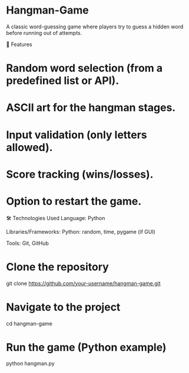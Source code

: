# Hangman-Game
A classic word-guessing game where players try to guess a hidden word before running out of attempts.

🚀 Features
# Random word selection (from a predefined list or API).
# ASCII art for the hangman stages.
# Input validation (only letters allowed).
# Score tracking (wins/losses).
# Option to restart the game.

🛠️ Technologies Used
Language: Python 

Libraries/Frameworks:
Python: random, time, pygame (if GUI)

Tools: Git, GitHub
  
# Clone the repository
git clone https://github.com/your-username/hangman-game.git

# Navigate to the project
cd hangman-game

# Run the game (Python example)
python hangman.py

